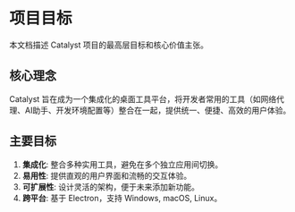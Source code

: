 # 项目目标

本文档描述 Catalyst 项目的最高层目标和核心价值主张。

## 核心理念

Catalyst 旨在成为一个集成化的桌面工具平台，将开发者常用的工具（如网络代理、AI助手、开发环境配置等）整合在一起，提供统一、便捷、高效的用户体验。

## 主要目标

1.  **集成化**: 整合多种实用工具，避免在多个独立应用间切换。
2.  **易用性**: 提供直观的用户界面和流畅的交互体验。
3.  **可扩展性**: 设计灵活的架构，便于未来添加新功能。
4.  **跨平台**: 基于 Electron，支持 Windows, macOS, Linux。